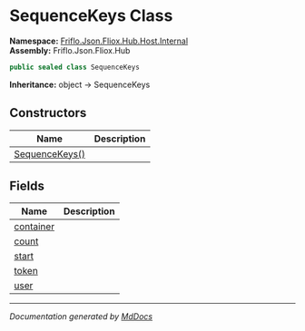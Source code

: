 ﻿<!--  
  <auto-generated>   
    The contents of this file were generated by a tool.  
    Changes to this file may be list if the file is regenerated  
  </auto-generated>   
-->

# SequenceKeys Class

**Namespace:** [Friflo.Json.Fliox.Hub.Host.Internal](../index.md)  
**Assembly:** Friflo.Json.Fliox.Hub

```csharp
public sealed class SequenceKeys
```

**Inheritance:** object → SequenceKeys

## Constructors

| Name                                    | Description |
| --------------------------------------- | ----------- |
| [SequenceKeys()](constructors/index.md) |             |

## Fields

| Name                             | Description |
| -------------------------------- | ----------- |
| [container](fields/container.md) |             |
| [count](fields/count.md)         |             |
| [start](fields/start.md)         |             |
| [token](fields/token.md)         |             |
| [user](fields/user.md)           |             |

___

*Documentation generated by [MdDocs](https://github.com/ap0llo/mddocs)*
